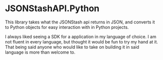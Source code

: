 # JSONStashAPI.Python
This library takes what the JSONStash api returns in JSON, and converts it to Python objects for easy interaction with in Python projects.

I always liked seeing a SDK for a application in my language of choice. I am not fluent in every language, but thought it would be fun to try my hand at it. That being said anyone who would like to take on building it in said language is more than welcome to.
